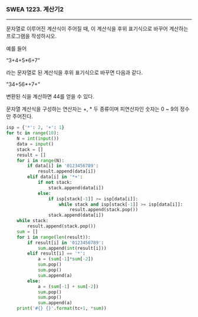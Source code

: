 ### SWEA 1223. 계산기2

---

문자열로 이루어진 계산식이 주어질 때, 이 계산식을 후위 표기식으로 바꾸어 계산하는 프로그램을 작성하시오.

예를 들어

“3+4+5*6+7”

라는 문자열로 된 계산식을 후위 표기식으로 바꾸면 다음과 같다.

"34+56*+7+"

변환된 식을 계산하면 44를 얻을 수 있다.

문자열 계산식을 구성하는 연산자는 +, * 두 종류이며 피연산자인 숫자는 0 ~ 9의 정수만 주어진다.

```python
isp = {'*': 2, '+': 1}
for tc in range(10):
    N = int(input())
    data = input()
    stack = []
    result = []
    for i in range(N):
        if data[i] in '0123456789':
            result.append(data[i])
        elif data[i] in '*+':
            if not stack:
                stack.append(data[i])
            else:
                if isp[stack[-1]] >= isp[data[i]]:
                    while stack and isp[stack[-1]] >= isp[data[i]]:
                        result.append(stack.pop())
                stack.append(data[i])
    while stack:
        result.append(stack.pop())
    sum = []
    for i in range(len(result)):
        if result[i] in '0123456789':
            sum.append(int(result[i]))
        elif result[i] == '*':
            a = (sum[-1]*sum[-2])
            sum.pop()
            sum.pop()
            sum.append(a)
        else:
            a = (sum[-1] + sum[-2])
            sum.pop()
            sum.pop()
            sum.append(a)
    print('#{} {}'.format(tc+1, *sum))
```

